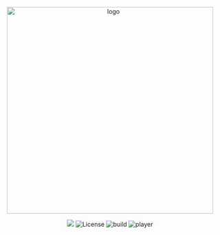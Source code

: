 <p align="center">
  <a href="https://vuepress.vuejs.org/" target="_blank">
    <img width="480" src="https://user-images.githubusercontent.com/44236850/87004495-b5cdf000-c1e7-11ea-8dbb-159d63d98aa0.jpeg" alt="logo">
  </a>
</p>

<p align="center">
  <img src="https://img.shields.io/badge/C%2B%2B-GUI-orange"</a>
  <img src="https://img.shields.io/npm/l/vuepress.svg" alt="License"></a>
  <img src="https://img.shields.io/badge/build-succes-blue" alt="build"<a>
  <img src="https://img.shields.io/badge/players-5-yellow" alt="player"<a>
  
</p>
